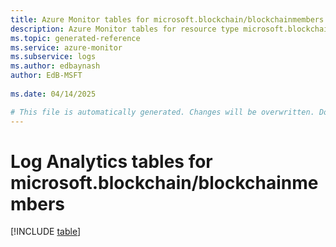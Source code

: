 ```yaml
---
title: Azure Monitor tables for microsoft.blockchain/blockchainmembers
description: Azure Monitor tables for resource type microsoft.blockchain/blockchainmembers
ms.topic: generated-reference
ms.service: azure-monitor
ms.subservice: logs
ms.author: edbaynash
author: EdB-MSFT
   
ms.date: 04/14/2025

# This file is automatically generated. Changes will be overwritten. Do not change this file directly.
---
```


# Log Analytics tables for microsoft.blockchain/blockchainmembers  

[!INCLUDE [table](~/reusable-content/ce-skilling/azure/includes/azure-monitor/reference/tables/microsoft-blockchain_blockchainmembers-include.md)]

